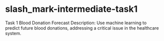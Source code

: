 # slash_mark-intermediate-task1
Task 1 Blood Donation Forecast  Description: Use machine learning to predict future blood donations, addressing a critical issue in the healthcare system.
